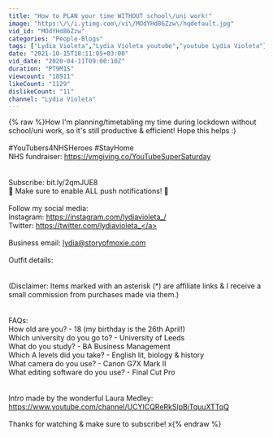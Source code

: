 ```yaml
---
title: "How to PLAN your time WITHOUT school\/uni work!"
image: "https:\/\/i.ytimg.com\/vi\/MOdYHd86Zzw\/hqdefault.jpg"
vid_id: "MOdYHd86Zzw"
categories: "People-Blogs"
tags: ["Lydia Violeta","Lydia Violeta youtube","youtube Lydia Violeta"]
date: "2021-10-15T18:11:05+03:00"
vid_date: "2020-04-11T09:00:10Z"
duration: "PT9M1S"
viewcount: "18911"
likeCount: "1129"
dislikeCount: "11"
channel: "Lydia Violeta"
---
```

{% raw %}How I'm planning/timetabling my time during lockdown without school/uni work, so it's still productive &amp; efficient! Hope this helps :) <br /><br />#YouTubers4NHSHeroes #StayHome<br />NHS fundraiser: <a rel="nofollow" target="blank" href="https://vmgiving.co/YouTubeSuperSaturday">https://vmgiving.co/YouTubeSuperSaturday</a>  <br /><br /><br />Subscribe: bit.ly/2qmJUE8 <br />🔔 Make sure to enable ALL push notifications! 🔔<br /><br />Follow my social media: <br />Instagram: <a rel="nofollow" target="blank" href="https://instagram.com/lydiavioleta_/">https://instagram.com/lydiavioleta_/</a><br />Twitter: <a rel="nofollow" target="blank" href="https://twitter.com/lydiavioleta_">https://twitter.com/lydiavioleta_</a><br /><br />Business email: lydia@storyofmoxie.com<br /><br />Outfit details: <br /><br /><br />(Disclaimer: Items marked with an asterisk (*) are affiliate links &amp; I receive a small commission from purchases made via them.) <br /><br /><br />FAQs: <br />How old are you? - 18 (my birthday is the 26th April!) <br />Which university do you go to? - University of Leeds <br />What do you study? - BA Business Management <br />Which A levels did you take? - English lit, biology &amp; history <br />What camera do you use? - Canon G7X Mark II<br />What editing software do you use? - Final Cut Pro  <br /><br /><br />Intro made by the wonderful Laura Medley: <br /><a rel="nofollow" target="blank" href="https://www.youtube.com/channel/UCYICQReRkSlpBiTquuXTTqQ">https://www.youtube.com/channel/UCYICQReRkSlpBiTquuXTTqQ</a><br /><br />Thanks for watching &amp; make sure to subscribe! x{% endraw %}

